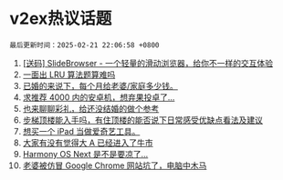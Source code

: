 # v2ex热议话题

`最后更新时间：2025-02-21 22:06:58 +0800`

1. [[送码] SlideBrowser - 一个轻量的滑动浏览器，给你不一样的交互体验](https://www.v2ex.com/t/1113107)
1. [一面出 LRU 算法题算难吗](https://www.v2ex.com/t/1113104)
1. [已婚的来说下，每个月给老婆/家庭多少钱。](https://www.v2ex.com/t/1113156)
1. [求推荐 4000 内的安卓机，想弃果投卓了…](https://www.v2ex.com/t/1113194)
1. [也来聊聊彩礼，给还没结婚的做个参考](https://www.v2ex.com/t/1113292)
1. [步梯顶楼能入手吗，有住顶楼的能否说下日常感受优缺点看法及建议](https://www.v2ex.com/t/1113244)
1. [想买一个 iPad 当做爱奇艺工具。](https://www.v2ex.com/t/1113125)
1. [大家有没有觉得大 A 已经进入了牛市](https://www.v2ex.com/t/1113205)
1. [Harmony OS Next 是不是要凉了...](https://www.v2ex.com/t/1113345)
1. [老婆被仿冒 Google Chrome 网站坑了，电脑中木马](https://www.v2ex.com/t/1113249)

